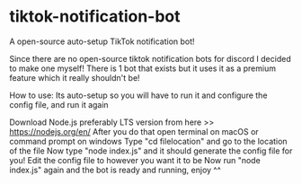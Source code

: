 # tiktok-notification-bot
A open-source auto-setup TikTok notification bot!

Since there are no open-source tiktok notification bots for discord I decided to make one myself! There is 1 bot that exists but it uses it as a premium feature which it really shouldn't be!

How to use:
  Its auto-setup so you will have to run it and configure the config file, and run it again
  
  Download Node.js preferably LTS version from here >> https://nodejs.org/en/
  After you do that open terminal on macOS or command prompt on windows
  Type "cd filelocation" and go to the location of the file
  Now type "node index.js" and it should generate the config file for you!
  Edit the config file to however you want it to be
  Now run "node index.js" again and the bot is ready and running, enjoy ^^
